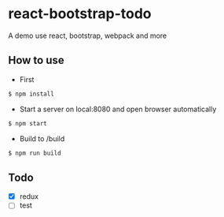 # react-bootstrap-todo

A demo use react, bootstrap, webpack and more

## How to use
- First
``` bash
$ npm install
```

- Start a server on local:8080 and open browser automatically 
```bash
$ npm start
```

- Build to /build

```bash
$ npm run build 
```
## Todo
- [x] redux
- [ ] test